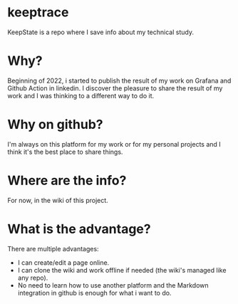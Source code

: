# keeptrace

KeepState is a repo where I save info about my technical study.

# Why?

Beginning of 2022, i started to publish the result of my work on Grafana and Github Action in linkedin.
I discover the pleasure to share the result of my work and I was thinking to a different way to do it.

# Why on github?

I'm always on this platform for my work or for my personal projects and I think it's the best place to share things.

# Where are the info?

For now, in the wiki of this project.

# What is the advantage?

There are multiple advantages:

- I can create/edit a page online.
- I can clone the wiki and work offline if needed (the wiki's managed like any repo).
- No need to learn how to use another platform and the Markdown integration in github is enough for what i want to do.
